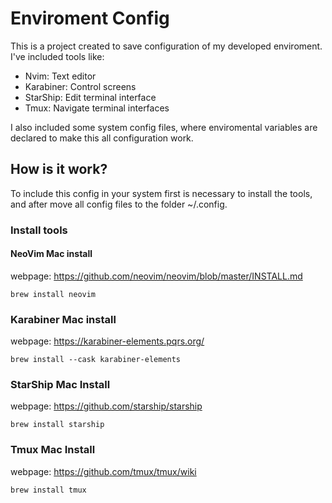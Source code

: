 # Enviroment Config

This is a project created to save configuration of my developed enviroment. I've included tools like:

- Nvim: Text editor
- Karabiner: Control screens
- StarShip: Edit terminal interface
- Tmux: Navigate terminal interfaces

I also included some system config files, where enviromental variables are declared to make this all configuration work.

## How is it work?

To include this config in your system first is necessary to install the tools, and after move all config files to the folder ~/.config.

### Install tools

#### NeoVim Mac install

webpage: https://github.com/neovim/neovim/blob/master/INSTALL.md

```
brew install neovim
```

### Karabiner Mac install

webpage: https://karabiner-elements.pqrs.org/

```
brew install --cask karabiner-elements
```

### StarShip Mac Install

webpage: https://github.com/starship/starship
```
brew install starship
```

### Tmux Mac Install

webpage: https://github.com/tmux/tmux/wiki

```
brew install tmux
```
